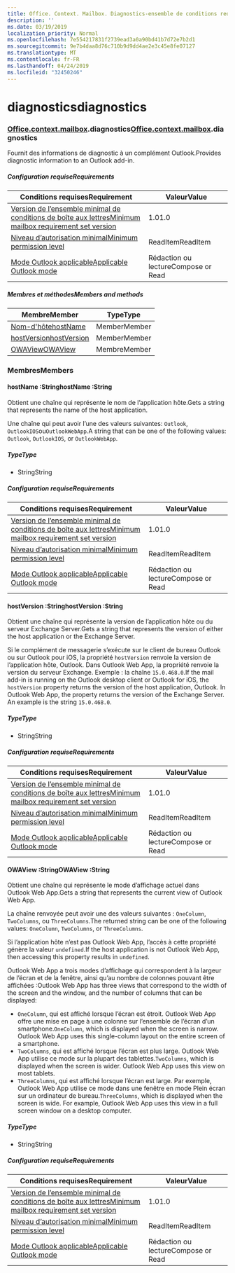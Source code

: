 ```yaml
---
title: Office. Context. Mailbox. Diagnostics-ensemble de conditions requises 1,5
description: ''
ms.date: 03/19/2019
localization_priority: Normal
ms.openlocfilehash: 7e554217831f2739ead3a0a90bd41b7d72e7b2d1
ms.sourcegitcommit: 9e7b4daa8d76c710b9d9dd4ae2e3c45e8fe07127
ms.translationtype: MT
ms.contentlocale: fr-FR
ms.lasthandoff: 04/24/2019
ms.locfileid: "32450246"
---
```

# <a name="diagnostics"></a><span data-ttu-id="d4f52-102">diagnostics</span><span class="sxs-lookup"><span data-stu-id="d4f52-102">diagnostics</span></span>

### <a name="officeofficemdcontextofficecontextmdmailboxofficecontextmailboxmddiagnostics"></a><span data-ttu-id="d4f52-103">[Office](Office.md)[.context](Office.context.md)[.mailbox](Office.context.mailbox.md).diagnostics</span><span class="sxs-lookup"><span data-stu-id="d4f52-103">[Office](Office.md)[.context](Office.context.md)[.mailbox](Office.context.mailbox.md).diagnostics</span></span>

<span data-ttu-id="d4f52-104">Fournit des informations de diagnostic à un complément Outlook.</span><span class="sxs-lookup"><span data-stu-id="d4f52-104">Provides diagnostic information to an Outlook add-in.</span></span>

##### <a name="requirements"></a><span data-ttu-id="d4f52-105">Configuration requise</span><span class="sxs-lookup"><span data-stu-id="d4f52-105">Requirements</span></span>

|<span data-ttu-id="d4f52-106">Conditions requises</span><span class="sxs-lookup"><span data-stu-id="d4f52-106">Requirement</span></span>| <span data-ttu-id="d4f52-107">Valeur</span><span class="sxs-lookup"><span data-stu-id="d4f52-107">Value</span></span>|
|---|---|
|[<span data-ttu-id="d4f52-108">Version de l’ensemble minimal de conditions de boîte aux lettres</span><span class="sxs-lookup"><span data-stu-id="d4f52-108">Minimum mailbox requirement set version</span></span>](/office/dev/add-ins/reference/requirement-sets/outlook-api-requirement-sets)| <span data-ttu-id="d4f52-109">1.0</span><span class="sxs-lookup"><span data-stu-id="d4f52-109">1.0</span></span>|
|[<span data-ttu-id="d4f52-110">Niveau d’autorisation minimal</span><span class="sxs-lookup"><span data-stu-id="d4f52-110">Minimum permission level</span></span>](/outlook/add-ins/understanding-outlook-add-in-permissions)| <span data-ttu-id="d4f52-111">ReadItem</span><span class="sxs-lookup"><span data-stu-id="d4f52-111">ReadItem</span></span>|
|[<span data-ttu-id="d4f52-112">Mode Outlook applicable</span><span class="sxs-lookup"><span data-stu-id="d4f52-112">Applicable Outlook mode</span></span>](/outlook/add-ins/#extension-points)| <span data-ttu-id="d4f52-113">Rédaction ou lecture</span><span class="sxs-lookup"><span data-stu-id="d4f52-113">Compose or Read</span></span>|

##### <a name="members-and-methods"></a><span data-ttu-id="d4f52-114">Membres et méthodes</span><span class="sxs-lookup"><span data-stu-id="d4f52-114">Members and methods</span></span>

| <span data-ttu-id="d4f52-115">Membre</span><span class="sxs-lookup"><span data-stu-id="d4f52-115">Member</span></span> | <span data-ttu-id="d4f52-116">Type</span><span class="sxs-lookup"><span data-stu-id="d4f52-116">Type</span></span> |
|--------|------|
| [<span data-ttu-id="d4f52-117">Nom-d'hôte</span><span class="sxs-lookup"><span data-stu-id="d4f52-117">hostName</span></span>](#hostname-string) | <span data-ttu-id="d4f52-118">Member</span><span class="sxs-lookup"><span data-stu-id="d4f52-118">Member</span></span> |
| [<span data-ttu-id="d4f52-119">hostVersion</span><span class="sxs-lookup"><span data-stu-id="d4f52-119">hostVersion</span></span>](#hostversion-string) | <span data-ttu-id="d4f52-120">Member</span><span class="sxs-lookup"><span data-stu-id="d4f52-120">Member</span></span> |
| [<span data-ttu-id="d4f52-121">OWAView</span><span class="sxs-lookup"><span data-stu-id="d4f52-121">OWAView</span></span>](#owaview-string) | <span data-ttu-id="d4f52-122">Membre</span><span class="sxs-lookup"><span data-stu-id="d4f52-122">Member</span></span> |

### <a name="members"></a><span data-ttu-id="d4f52-123">Membres</span><span class="sxs-lookup"><span data-stu-id="d4f52-123">Members</span></span>

####  <a name="hostname-string"></a><span data-ttu-id="d4f52-124">hostName :String</span><span class="sxs-lookup"><span data-stu-id="d4f52-124">hostName :String</span></span>

<span data-ttu-id="d4f52-125">Obtient une chaîne qui représente le nom de l’application hôte.</span><span class="sxs-lookup"><span data-stu-id="d4f52-125">Gets a string that represents the name of the host application.</span></span>

<span data-ttu-id="d4f52-126">Une chaîne qui peut avoir l’une des valeurs suivantes: `Outlook`, `OutlookIOS`ou`OutlookWebApp`.</span><span class="sxs-lookup"><span data-stu-id="d4f52-126">A string that can be one of the following values: `Outlook`, `OutlookIOS`, or `OutlookWebApp`.</span></span>

##### <a name="type"></a><span data-ttu-id="d4f52-127">Type</span><span class="sxs-lookup"><span data-stu-id="d4f52-127">Type</span></span>

*   <span data-ttu-id="d4f52-128">String</span><span class="sxs-lookup"><span data-stu-id="d4f52-128">String</span></span>

##### <a name="requirements"></a><span data-ttu-id="d4f52-129">Configuration requise</span><span class="sxs-lookup"><span data-stu-id="d4f52-129">Requirements</span></span>

|<span data-ttu-id="d4f52-130">Conditions requises</span><span class="sxs-lookup"><span data-stu-id="d4f52-130">Requirement</span></span>| <span data-ttu-id="d4f52-131">Valeur</span><span class="sxs-lookup"><span data-stu-id="d4f52-131">Value</span></span>|
|---|---|
|[<span data-ttu-id="d4f52-132">Version de l’ensemble minimal de conditions de boîte aux lettres</span><span class="sxs-lookup"><span data-stu-id="d4f52-132">Minimum mailbox requirement set version</span></span>](/office/dev/add-ins/reference/requirement-sets/outlook-api-requirement-sets)| <span data-ttu-id="d4f52-133">1.0</span><span class="sxs-lookup"><span data-stu-id="d4f52-133">1.0</span></span>|
|[<span data-ttu-id="d4f52-134">Niveau d’autorisation minimal</span><span class="sxs-lookup"><span data-stu-id="d4f52-134">Minimum permission level</span></span>](/outlook/add-ins/understanding-outlook-add-in-permissions)| <span data-ttu-id="d4f52-135">ReadItem</span><span class="sxs-lookup"><span data-stu-id="d4f52-135">ReadItem</span></span>|
|[<span data-ttu-id="d4f52-136">Mode Outlook applicable</span><span class="sxs-lookup"><span data-stu-id="d4f52-136">Applicable Outlook mode</span></span>](/outlook/add-ins/#extension-points)| <span data-ttu-id="d4f52-137">Rédaction ou lecture</span><span class="sxs-lookup"><span data-stu-id="d4f52-137">Compose or Read</span></span>|

####  <a name="hostversion-string"></a><span data-ttu-id="d4f52-138">hostVersion :String</span><span class="sxs-lookup"><span data-stu-id="d4f52-138">hostVersion :String</span></span>

<span data-ttu-id="d4f52-139">Obtient une chaîne qui représente la version de l’application hôte ou du serveur Exchange Server.</span><span class="sxs-lookup"><span data-stu-id="d4f52-139">Gets a string that represents the version of either the host application or the Exchange Server.</span></span>

<span data-ttu-id="d4f52-p101">Si le complément de messagerie s’exécute sur le client de bureau Outlook ou sur Outlook pour iOS, la propriété `hostVersion` renvoie la version de l’application hôte, Outlook. Dans Outlook Web App, la propriété renvoie la version du serveur Exchange. Exemple : la chaîne `15.0.468.0`.</span><span class="sxs-lookup"><span data-stu-id="d4f52-p101">If the mail add-in is running on the Outlook desktop client or Outlook for iOS, the `hostVersion` property returns the version of the host application, Outlook. In Outlook Web App, the property returns the version of the Exchange Server. An example is the string `15.0.468.0`.</span></span>

##### <a name="type"></a><span data-ttu-id="d4f52-143">Type</span><span class="sxs-lookup"><span data-stu-id="d4f52-143">Type</span></span>

*   <span data-ttu-id="d4f52-144">String</span><span class="sxs-lookup"><span data-stu-id="d4f52-144">String</span></span>

##### <a name="requirements"></a><span data-ttu-id="d4f52-145">Configuration requise</span><span class="sxs-lookup"><span data-stu-id="d4f52-145">Requirements</span></span>

|<span data-ttu-id="d4f52-146">Conditions requises</span><span class="sxs-lookup"><span data-stu-id="d4f52-146">Requirement</span></span>| <span data-ttu-id="d4f52-147">Valeur</span><span class="sxs-lookup"><span data-stu-id="d4f52-147">Value</span></span>|
|---|---|
|[<span data-ttu-id="d4f52-148">Version de l’ensemble minimal de conditions de boîte aux lettres</span><span class="sxs-lookup"><span data-stu-id="d4f52-148">Minimum mailbox requirement set version</span></span>](/office/dev/add-ins/reference/requirement-sets/outlook-api-requirement-sets)| <span data-ttu-id="d4f52-149">1.0</span><span class="sxs-lookup"><span data-stu-id="d4f52-149">1.0</span></span>|
|[<span data-ttu-id="d4f52-150">Niveau d’autorisation minimal</span><span class="sxs-lookup"><span data-stu-id="d4f52-150">Minimum permission level</span></span>](/outlook/add-ins/understanding-outlook-add-in-permissions)| <span data-ttu-id="d4f52-151">ReadItem</span><span class="sxs-lookup"><span data-stu-id="d4f52-151">ReadItem</span></span>|
|[<span data-ttu-id="d4f52-152">Mode Outlook applicable</span><span class="sxs-lookup"><span data-stu-id="d4f52-152">Applicable Outlook mode</span></span>](/outlook/add-ins/#extension-points)| <span data-ttu-id="d4f52-153">Rédaction ou lecture</span><span class="sxs-lookup"><span data-stu-id="d4f52-153">Compose or Read</span></span>|

####  <a name="owaview-string"></a><span data-ttu-id="d4f52-154">OWAView :String</span><span class="sxs-lookup"><span data-stu-id="d4f52-154">OWAView :String</span></span>

<span data-ttu-id="d4f52-155">Obtient une chaîne qui représente le mode d’affichage actuel dans Outlook Web App.</span><span class="sxs-lookup"><span data-stu-id="d4f52-155">Gets a string that represents the current view of Outlook Web App.</span></span>

<span data-ttu-id="d4f52-156">La chaîne renvoyée peut avoir une des valeurs suivantes : `OneColumn`, `TwoColumns`, ou `ThreeColumns`.</span><span class="sxs-lookup"><span data-stu-id="d4f52-156">The returned string can be one of the following values: `OneColumn`, `TwoColumns`, or `ThreeColumns`.</span></span>

<span data-ttu-id="d4f52-157">Si l’application hôte n’est pas Outlook Web App, l’accès à cette propriété génère la valeur `undefined`.</span><span class="sxs-lookup"><span data-stu-id="d4f52-157">If the host application is not Outlook Web App, then accessing this property results in `undefined`.</span></span>

<span data-ttu-id="d4f52-158">Outlook Web App a trois modes d’affichage qui correspondent à la largeur de l’écran et de la fenêtre, ainsi qu’au nombre de colonnes pouvant être affichées :</span><span class="sxs-lookup"><span data-stu-id="d4f52-158">Outlook Web App has three views that correspond to the width of the screen and the window, and the number of columns that can be displayed:</span></span>

*   <span data-ttu-id="d4f52-p102">`OneColumn`, qui est affiché lorsque l’écran est étroit. Outlook Web App offre une mise en page à une colonne sur l’ensemble de l’écran d’un smartphone.</span><span class="sxs-lookup"><span data-stu-id="d4f52-p102">`OneColumn`, which is displayed when the screen is narrow. Outlook Web App uses this single-column layout on the entire screen of a smartphone.</span></span>
*   <span data-ttu-id="d4f52-p103">`TwoColumns`, qui est affiché lorsque l’écran est plus large. Outlook Web App utilise ce mode sur la plupart des tablettes.</span><span class="sxs-lookup"><span data-stu-id="d4f52-p103">`TwoColumns`, which is displayed when the screen is wider. Outlook Web App uses this view on most tablets.</span></span>
*   <span data-ttu-id="d4f52-p104">`ThreeColumns`, qui est affiché lorsque l’écran est large. Par exemple, Outlook Web App utilise ce mode dans une fenêtre en mode Plein écran sur un ordinateur de bureau.</span><span class="sxs-lookup"><span data-stu-id="d4f52-p104">`ThreeColumns`, which is displayed when the screen is wide. For example, Outlook Web App uses this view in a full screen window on a desktop computer.</span></span>

##### <a name="type"></a><span data-ttu-id="d4f52-165">Type</span><span class="sxs-lookup"><span data-stu-id="d4f52-165">Type</span></span>

*   <span data-ttu-id="d4f52-166">String</span><span class="sxs-lookup"><span data-stu-id="d4f52-166">String</span></span>

##### <a name="requirements"></a><span data-ttu-id="d4f52-167">Configuration requise</span><span class="sxs-lookup"><span data-stu-id="d4f52-167">Requirements</span></span>

|<span data-ttu-id="d4f52-168">Conditions requises</span><span class="sxs-lookup"><span data-stu-id="d4f52-168">Requirement</span></span>| <span data-ttu-id="d4f52-169">Valeur</span><span class="sxs-lookup"><span data-stu-id="d4f52-169">Value</span></span>|
|---|---|
|[<span data-ttu-id="d4f52-170">Version de l’ensemble minimal de conditions de boîte aux lettres</span><span class="sxs-lookup"><span data-stu-id="d4f52-170">Minimum mailbox requirement set version</span></span>](/office/dev/add-ins/reference/requirement-sets/outlook-api-requirement-sets)| <span data-ttu-id="d4f52-171">1.0</span><span class="sxs-lookup"><span data-stu-id="d4f52-171">1.0</span></span>|
|[<span data-ttu-id="d4f52-172">Niveau d’autorisation minimal</span><span class="sxs-lookup"><span data-stu-id="d4f52-172">Minimum permission level</span></span>](/outlook/add-ins/understanding-outlook-add-in-permissions)| <span data-ttu-id="d4f52-173">ReadItem</span><span class="sxs-lookup"><span data-stu-id="d4f52-173">ReadItem</span></span>|
|[<span data-ttu-id="d4f52-174">Mode Outlook applicable</span><span class="sxs-lookup"><span data-stu-id="d4f52-174">Applicable Outlook mode</span></span>](/outlook/add-ins/#extension-points)| <span data-ttu-id="d4f52-175">Rédaction ou lecture</span><span class="sxs-lookup"><span data-stu-id="d4f52-175">Compose or Read</span></span>|
